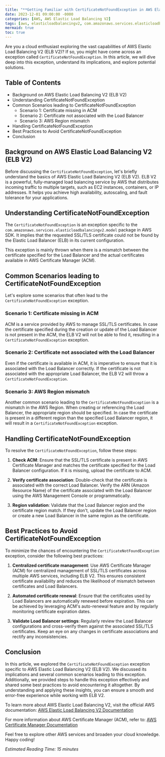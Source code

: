 ```yaml
---
title: "**Getting Familiar with CertificateNotFoundException in AWS Elastic Load Balancing V2 (ELB V2)**"
date: 2023-12-01 09:00:00 -0000
categories: [AWS, AWS Elastic Load Balancing V2]
tags: [aws, elasticloadbalancingv2, com.amazonaws.services.elasticloadbalancingv2.model]
mermaid: true
toc: true
---
```



Are you a cloud enthusiast exploring the vast capabilities of AWS Elastic Load Balancing V2 (ELB V2)? If so, you might have come across an exception called `CertificateNotFoundException`. In this article, we will dive deep into this exception, understand its implications, and explore potential solutions.

## Table of Contents
- Background on AWS Elastic Load Balancing V2 (ELB V2)
- Understanding CertificateNotFoundException
- Common Scenarios leading to CertificateNotFoundException
   - Scenario 1: Certificate missing in ACM
   - Scenario 2: Certificate not associated with the Load Balancer
   - Scenario 3: AWS Region mismatch
- Handling CertificateNotFoundException
- Best Practices to Avoid CertificateNotFoundException
- Conclusion

## Background on AWS Elastic Load Balancing V2 (ELB V2)
Before discussing the `CertificateNotFoundException`, let's briefly understand the basics of AWS Elastic Load Balancing V2 (ELB V2). ELB V2 is a powerful, fully-managed load balancing service by AWS that distributes incoming traffic to multiple targets, such as EC2 instances, containers, or IP addresses. It helps you achieve high availability, autoscaling, and fault tolerance for your applications.

## Understanding CertificateNotFoundException
The `CertificateNotFoundException` is an exception specific to the `com.amazonaws.services.elasticloadbalancingv2.model` package in AWS SDK. It implies that the requested SSL/TLS certificate could not be found by the Elastic Load Balancer (ELB) in its current configuration.

This exception is mainly thrown when there is a mismatch between the certificate specified for the Load Balancer and the actual certificates available in AWS Certificate Manager (ACM).

## Common Scenarios leading to CertificateNotFoundException
Let's explore some scenarios that often lead to the `CertificateNotFoundException` exception.

### Scenario 1: Certificate missing in ACM
ACM is a service provided by AWS to manage SSL/TLS certificates. In case the certificate specified during the creation or update of the Load Balancer is not present in the ACM, the ELB V2 will not be able to find it, resulting in a `CertificateNotFoundException` exception.

### Scenario 2: Certificate not associated with the Load Balancer
Even if the certificate is available in ACM, it is imperative to ensure that it is associated with the Load Balancer correctly. If the certificate is not associated with the appropriate Load Balancer, the ELB V2 will throw a `CertificateNotFoundException`.

### Scenario 3: AWS Region mismatch
Another common scenario leading to the `CertificateNotFoundException` is a mismatch in the AWS Region. When creating or referencing the Load Balancer, the appropriate region should be specified. In case the certificate is present in a different region than the specified Load Balancer region, it will result in a `CertificateNotFoundException` exception.

## Handling CertificateNotFoundException
To resolve the `CertificateNotFoundException`, follow these steps:

1. **Check ACM**: Ensure that the SSL/TLS certificate is present in AWS Certificate Manager and matches the certificate specified for the Load Balancer configuration. If it is missing, upload the certificate to ACM.

2. **Verify certificate association**: Double-check that the certificate is associated with the correct Load Balancer. Verify the ARN (Amazon Resource Name) of the certificate associated with the Load Balancer using the AWS Management Console or programmatically.

3. **Region validation**: Validate that the Load Balancer region and the certificate region match. If they don't, update the Load Balancer region or create a new Load Balancer in the same region as the certificate.

## Best Practices to Avoid CertificateNotFoundException
To minimize the chances of encountering the `CertificateNotFoundException` exception, consider the following best practices:

1. **Centralized certificate management**: Use AWS Certificate Manager (ACM) for centralized management of SSL/TLS certificates across multiple AWS services, including ELB V2. This ensures consistent certificate availability and reduces the likelihood of mismatch between certificates and Load Balancers.

2. **Automated certificate renewal**: Ensure that the certificates used by Load Balancers are automatically renewed before expiration. This can be achieved by leveraging ACM's auto-renewal feature and by regularly monitoring certificate expiration dates.

3. **Validate Load Balancer settings**: Regularly review the Load Balancer configurations and cross-verify them against the associated SSL/TLS certificates. Keep an eye on any changes in certificate associations and rectify any inconsistencies.

## Conclusion
In this article, we explored the `CertificateNotFoundException` exception specific to AWS Elastic Load Balancing V2 (ELB V2). We discussed its implications and several common scenarios leading to this exception. Additionally, we provided steps to handle this exception effectively and shared some best practices to avoid encountering it altogether. By understanding and applying these insights, you can ensure a smooth and error-free experience while working with ELB V2.

To learn more about AWS Elastic Load Balancing V2, visit the official AWS documentation: [AWS Elastic Load Balancing V2 Documentation](https://docs.amazonaws.cn/en_us/elasticloadbalancing/latest/userguide/what-is-load-balancing.html)

For more information about AWS Certificate Manager (ACM), refer to: [AWS Certificate Manager Documentation](https://docs.aws.amazon.com/acm/latest/userguide/acm-overview.html)

Feel free to explore other AWS services and broaden your cloud knowledge. Happy coding!

*Estimated Reading Time: 15 minutes*